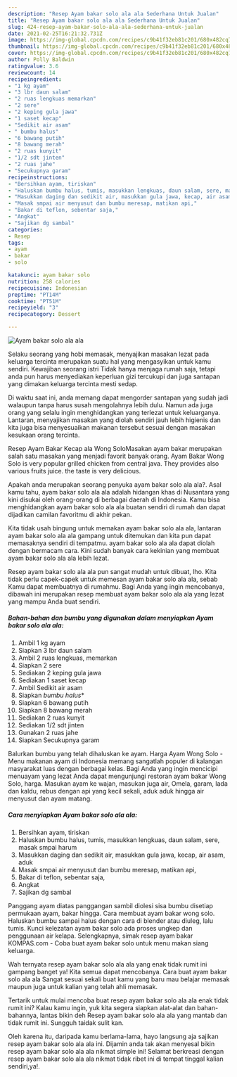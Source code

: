 ```yaml
---
description: "Resep Ayam bakar solo ala ala Sederhana Untuk Jualan"
title: "Resep Ayam bakar solo ala ala Sederhana Untuk Jualan"
slug: 424-resep-ayam-bakar-solo-ala-ala-sederhana-untuk-jualan
date: 2021-02-25T16:21:32.731Z
image: https://img-global.cpcdn.com/recipes/c9b41f32eb81c201/680x482cq70/ayam-bakar-solo-ala-ala-foto-resep-utama.jpg
thumbnail: https://img-global.cpcdn.com/recipes/c9b41f32eb81c201/680x482cq70/ayam-bakar-solo-ala-ala-foto-resep-utama.jpg
cover: https://img-global.cpcdn.com/recipes/c9b41f32eb81c201/680x482cq70/ayam-bakar-solo-ala-ala-foto-resep-utama.jpg
author: Polly Baldwin
ratingvalue: 3.6
reviewcount: 14
recipeingredient:
- "1 kg ayam"
- "3 lbr daun salam"
- "2 ruas lengkuas memarkan"
- "2 sere"
- "2 keping gula jawa"
- "1 saset kecap"
- "Sedikit air asam"
- " bumbu halus"
- "6 bawang putih"
- "8 bawang merah"
- "2 ruas kunyit"
- "1/2 sdt jinten"
- "2 ruas jahe"
- "Secukupnya garam"
recipeinstructions:
- "Bersihkan ayam, tiriskan"
- "Haluskan bumbu halus, tumis, masukkan lengkuas, daun salam, sere, masak smpai harum"
- "Masukkan daging dan sedikit air, masukkan gula jawa, kecap, air asam, aduk"
- "Masak smpai air menyusut dan bumbu meresap, matikan api,"
- "Bakar di teflon, sebentar saja,"
- "Angkat"
- "Sajikan dg sambal"
categories:
- Resep
tags:
- ayam
- bakar
- solo

katakunci: ayam bakar solo 
nutrition: 258 calories
recipecuisine: Indonesian
preptime: "PT14M"
cooktime: "PT51M"
recipeyield: "3"
recipecategory: Dessert

---
```



![Ayam bakar solo ala ala](https://img-global.cpcdn.com/recipes/c9b41f32eb81c201/680x482cq70/ayam-bakar-solo-ala-ala-foto-resep-utama.jpg)

Selaku seorang yang hobi memasak, menyajikan masakan lezat pada keluarga tercinta merupakan suatu hal yang mengasyikan untuk kamu sendiri. Kewajiban seorang istri Tidak hanya menjaga rumah saja, tetapi anda pun harus menyediakan keperluan gizi tercukupi dan juga santapan yang dimakan keluarga tercinta mesti sedap.

Di waktu  saat ini, anda memang dapat mengorder santapan yang sudah jadi walaupun tanpa harus susah mengolahnya lebih dulu. Namun ada juga orang yang selalu ingin menghidangkan yang terlezat untuk keluarganya. Lantaran, menyajikan masakan yang diolah sendiri jauh lebih higienis dan kita juga bisa menyesuaikan makanan tersebut sesuai dengan masakan kesukaan orang tercinta. 

Resep Ayam Bakar Kecap ala Wong SoloMasakan ayam bakar merupakan salah satu masakan yang menjadi favorit banyak orang. Ayam Bakar Wong Solo is very popular grilled chicken from central java. They provides also various fruits juice. the taste is very delicious.

Apakah anda merupakan seorang penyuka ayam bakar solo ala ala?. Asal kamu tahu, ayam bakar solo ala ala adalah hidangan khas di Nusantara yang kini disukai oleh orang-orang di berbagai daerah di Indonesia. Kamu bisa menghidangkan ayam bakar solo ala ala buatan sendiri di rumah dan dapat dijadikan camilan favoritmu di akhir pekan.

Kita tidak usah bingung untuk memakan ayam bakar solo ala ala, lantaran ayam bakar solo ala ala gampang untuk ditemukan dan kita pun dapat memasaknya sendiri di tempatmu. ayam bakar solo ala ala dapat diolah dengan bermacam cara. Kini sudah banyak cara kekinian yang membuat ayam bakar solo ala ala lebih lezat.

Resep ayam bakar solo ala ala pun sangat mudah untuk dibuat, lho. Kita tidak perlu capek-capek untuk memesan ayam bakar solo ala ala, sebab Kamu dapat membuatnya di rumahmu. Bagi Anda yang ingin mencobanya, dibawah ini merupakan resep membuat ayam bakar solo ala ala yang lezat yang mampu Anda buat sendiri.

<!--inarticleads1-->

##### Bahan-bahan dan bumbu yang digunakan dalam menyiapkan Ayam bakar solo ala ala:

1. Ambil 1 kg ayam
1. Siapkan 3 lbr daun salam
1. Ambil 2 ruas lengkuas, memarkan
1. Siapkan 2 sere
1. Sediakan 2 keping gula jawa
1. Sediakan 1 saset kecap
1. Ambil Sedikit air asam
1. Siapkan  *bumbu halus**
1. Siapkan 6 bawang putih
1. Siapkan 8 bawang merah
1. Sediakan 2 ruas kunyit
1. Sediakan 1/2 sdt jinten
1. Gunakan 2 ruas jahe
1. Siapkan Secukupnya garam


Balurkan bumbu yang telah dihaluskan ke ayam. Harga Ayam Wong Solo - Menu makanan ayam di Indonesia memang sangatlah populer di kalangan masyarakat luas dengan berbagai kelas. Bagi Anda yang ingin mencicipi menuayam yang lezat Anda dapat mengunjungi restoran ayam bakar Wong Solo, harga. Masukan ayam ke wajan, masukan juga air, Omela, garam, lada dan kaldu, rebus dengan api yang kecil sekali, aduk aduk hingga air menyusut dan ayam matang. 

<!--inarticleads2-->

##### Cara menyiapkan Ayam bakar solo ala ala:

1. Bersihkan ayam, tiriskan
1. Haluskan bumbu halus, tumis, masukkan lengkuas, daun salam, sere, masak smpai harum
1. Masukkan daging dan sedikit air, masukkan gula jawa, kecap, air asam, aduk
1. Masak smpai air menyusut dan bumbu meresap, matikan api,
1. Bakar di teflon, sebentar saja,
1. Angkat
1. Sajikan dg sambal


Panggang ayam diatas panggangan sambil diolesi sisa bumbu disetiap permukaan ayam, bakar hingga. Cara membuat ayam bakar wong solo. Haluskan bumbu sampai halus dengan cara di blender atau diuleg, lalu tumis. Kunci kelezatan ayam bakar solo ada proses ungkep dan penggunaan air kelapa. Selengkapnya, simak resep ayam bakar KOMPAS.com - Coba buat ayam bakar solo untuk menu makan siang keluarga. 

Wah ternyata resep ayam bakar solo ala ala yang enak tidak rumit ini gampang banget ya! Kita semua dapat mencobanya. Cara buat ayam bakar solo ala ala Sangat sesuai sekali buat kamu yang baru mau belajar memasak maupun juga untuk kalian yang telah ahli memasak.

Tertarik untuk mulai mencoba buat resep ayam bakar solo ala ala enak tidak rumit ini? Kalau kamu ingin, yuk kita segera siapkan alat-alat dan bahan-bahannya, lantas bikin deh Resep ayam bakar solo ala ala yang mantab dan tidak rumit ini. Sungguh taidak sulit kan. 

Oleh karena itu, daripada kamu berlama-lama, hayo langsung aja sajikan resep ayam bakar solo ala ala ini. Dijamin anda tak akan menyesal bikin resep ayam bakar solo ala ala nikmat simple ini! Selamat berkreasi dengan resep ayam bakar solo ala ala nikmat tidak ribet ini di tempat tinggal kalian sendiri,ya!.

